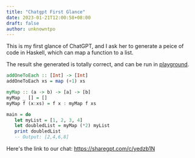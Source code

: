 ```yaml
---
title: "Chatgpt First Glance"
date: 2023-01-21T12:00:58+08:00
draft: false
author: unknowntpo
---
```



This is my first glance of ChatGPT, and I ask her to generate a peice of code in Haskell, which can map a function to a list.

The result she generated is totally correct, and can be run in [playground](https://play-haskell.tomsmeding.com/saved/Sir1t4Zr
).

```haskell
addOneToEach :: [Int] -> [Int]
addOneToEach xs = map (+1) xs

myMap :: (a -> b) -> [a] -> [b]
myMap _ [] = []
myMap f (x:xs) = f x : myMap f xs

main = do
   let myList = [1, 2, 3, 4]
   let doubledList = myMap (*2) myList
   print doubledList
   -- Output: [2,4,6,8]
```

Here's the link to our chat: https://sharegpt.com/c/yedzb1N